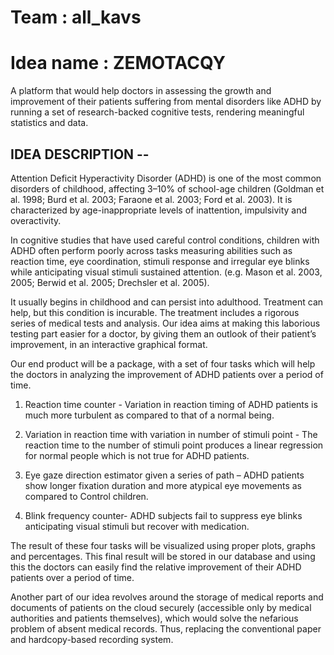 # Team : all_kavs
# Idea name : ZEMOTACQY
A platform that would help doctors in assessing the growth and improvement of their patients suffering from mental disorders like ADHD by running a set of research-backed cognitive tests, rendering meaningful statistics and data.
## IDEA DESCRIPTION --
Attention Deficit Hyperactivity Disorder (ADHD) is one of the most common disorders of childhood, affecting 3–10% of school-age children (Goldman et al. 1998; Burd et al. 2003; Faraone et al. 2003; Ford et al. 2003). It is characterized by age-inappropriate levels of inattention, impulsivity and overactivity.

In cognitive studies that have used careful control conditions, children with ADHD often perform poorly across tasks measuring abilities such as reaction time, eye coordination, stimuli response and irregular eye blinks while anticipating visual stimuli sustained attention. (e.g. Mason et al. 2003, 2005; Berwid et al. 2005; Drechsler et al. 2005).

It usually begins in childhood and can persist into adulthood. Treatment can help, but this condition is incurable. The treatment includes a rigorous series of medical tests and analysis. Our idea aims at making this laborious testing part easier for a doctor, by giving them an outlook of their patient’s improvement, in an interactive graphical format.

Our end product will be a package, with a set of four tasks which will help the doctors in analyzing the improvement of ADHD patients over a period of time.

1)	Reaction time counter - Variation in reaction timing of ADHD patients is much more turbulent as compared to that of a normal being.

2)	Variation in reaction time with variation in number of stimuli point - The reaction time to the number of stimuli point produces a linear regression for normal people which is not true for ADHD patients.

3)	Eye gaze direction estimator given a series of path – ADHD patients show longer fixation duration and more atypical eye movements as compared to Control children.

4)	Blink frequency counter- ADHD subjects fail to suppress eye blinks anticipating visual stimuli but recover with medication.

The result of these four tasks will be visualized using proper plots, graphs and percentages. This final result will be stored in our database and using this the doctors can easily find the relative improvement of their ADHD patients over a period of time.

Another part of our idea revolves around the storage of medical reports and documents of patients on the cloud securely (accessible only by medical authorities and patients themselves), which would solve the nefarious problem of absent medical records. Thus, replacing the conventional paper and hardcopy-based recording system. 

